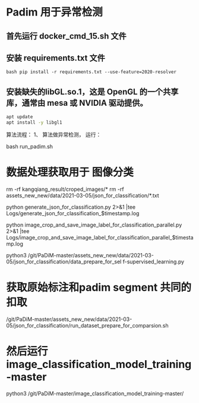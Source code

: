 # Padim 用于异常检测

## 首先运行 docker_cmd_15.sh 文件

## 安装 requirements.txt 文件
```bash pip install -r requirements.txt --use-feature=2020-resolver```


## 安装缺失的libGL.so.1，这是 OpenGL 的一个共享库，通常由 mesa 或 NVIDIA 驱动提供。
```bash
apt update
apt install -y libgl1
```

算法流程：
1、 算法做异常检测， 运行：

 bash run_padim.sh 

# 数据处理获取用于 图像分类
rm -rf  kangqiang_result/croped_images/*
rm  -rf assets_new_new/data/2021-03-05/json_for_classification/*.txt

python generate_json_for_classification.py  2>&1 |tee Logs/generate_json_for_classification_$timestamp.log

python image_crop_and_save_image_label_for_classification_parallel.py  2>&1 |tee Logs/image_crop_and_save_image_label_for_classification_parallel_$timestamp.log

python3 /git/PaDiM-master/assets_new_new/data/2021-03-05/json_for_classification/data_prepare_for_sel
f-supervised_learning.py

# 获取原始标注和padim segment 共同的扣取

/git/PaDiM-master/assets_new_new/data/2021-03-05/json_for_classification/run_dataset_prepare_for_comparsion.sh

# 然后运行  image_classification_model_training-master 
python3 /git/PaDiM-master/image_classification_model_training-master/



